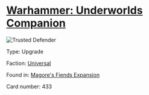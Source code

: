 # [Warhammer: Underworlds Companion](https://guidokessels.github.io/wh-underworlds)

  

![Trusted Defender](https://warhammerunderworlds.com/wp-content/uploads/sites/6/2018/03/433_ENG.png)



Type: Upgrade

Faction: [Universal](https://guidokessels.github.io/wh-underworlds/factions/universal.md)

Found in: [Magore's Fiends Expansion](https://guidokessels.github.io/wh-underworlds/locations/magores-fiends-expansion.md)

Card number: 433
